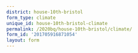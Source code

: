 ```yaml
---
district: house-10th-bristol
form_type: climate
unique_id: house-10th-bristol-climate
permalink: /2020bq/house-10th-bristol/climate/
form_id: '201705916871054'
layout: form
---
```

